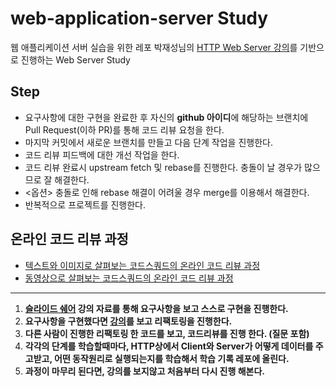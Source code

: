 web-application-server Study
======================

웹 애플리케이션 서버 실습을 위한 레포
박재성님의 [HTTP Web Server 강의](https://www.youtube.com/playlist?list=PLqaSEyuwXkSqV88SwDxuY56xmj6KsmzRN)를 기반으로 진행하는 Web Server Study 
## Step

* 요구사항에 대한 구현을 완료한 후 자신의 **github 아이디**에 해당하는 브랜치에 Pull Request(이하 PR)를 통해 코드 리뷰 요청을 한다.
* 마지막 커밋에서 새로운 브랜치를 만들고 다음 단계 작업을 진행한다.
* 코드 리뷰 피드백에 대한 개선 작업을 한다.
* 코드 리뷰 완료시 upstream fetch 및 rebase를 진행한다. 충돌이 날 경우가 많으므로 잘 해결한다.
* <옵션> 충돌로 인해 rebase 해결이 어려울 경우 merge를 이용해서 해결한다.
* 반복적으로 프로젝트를 진행한다.

## 온라인 코드 리뷰 과정
* [텍스트와 이미지로 살펴보는 코드스쿼드의 온라인 코드 리뷰 과정](https://github.com/code-squad/codesquad-docs/blob/master/codereview/README.md)
* [동영상으로 살펴보는 코드스쿼드의 온라인 코드 리뷰 과정](https://youtu.be/a5c9ku-_fok)
------
1. **[슬라이드 쉐어](https://www.slideshare.net/javajigi/http-web-server?qid=5598469d-8303-4ef0-9fe6-1e1b3d75ffcc&v=&b=&from_search=5)  강의 자료를 통해 요구사항을 보고 스스로 구현을 진행한다.**
2. **요구사항을 구현했다면 [강의](https://www.youtube.com/playlist?list=PLqaSEyuwXkSqV88SwDxuY56xmj6KsmzRN)를 보고 리팩토링을 진행한다.** 
3. **다른 사람이 진행한 리팩토링 한 코드를 보고, 코드리뷰를 진행 한다. (질문 포함)**
4. **각각의 단계를 학습할때마다, HTTP상에서 Client와 Server가 어떻게 데이터를 주고받고, 어떤 동작원리로 실행되는지를 학습해서 학습 기록 레포에 올린다.**
5. **과정이 마무리 된다면, 강의를 보지않고 처음부터 다시 진행 해본다.**
